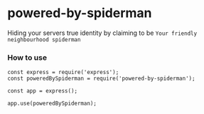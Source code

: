 # powered-by-spiderman

Hiding your servers true identity by claiming to be `Your friendly neighbourhood spiderman`

### How to use

```
const express = require('express');
const poweredBySpiderman = require('powered-by-spiderman');

const app = express();

app.use(poweredBySpiderman);
```
